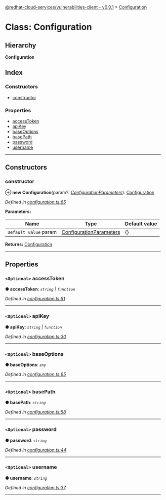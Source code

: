 [@redhat-cloud-services/vulnerabilities-client - v0.0.1](../README.md) > [Configuration](../classes/configuration.md)

# Class: Configuration

## Hierarchy

**Configuration**

## Index

### Constructors

* [constructor](configuration.md#constructor)

### Properties

* [accessToken](configuration.md#accesstoken)
* [apiKey](configuration.md#apikey)
* [baseOptions](configuration.md#baseoptions)
* [basePath](configuration.md#basepath)
* [password](configuration.md#password)
* [username](configuration.md#username)

---

## Constructors

<a id="constructor"></a>

###  constructor

⊕ **new Configuration**(param?: *[ConfigurationParameters](../interfaces/configurationparameters.md)*): [Configuration](configuration.md)

*Defined in [configuration.ts:65](https://github.com/RedHatInsights/javascript-clients/blob/master/packages/vulnerabilities/configuration.ts#L65)*

**Parameters:**

| Name | Type | Default value |
| ------ | ------ | ------ |
| `Default value` param | [ConfigurationParameters](../interfaces/configurationparameters.md) |  {} |

**Returns:** [Configuration](configuration.md)

___

## Properties

<a id="accesstoken"></a>

### `<Optional>` accessToken

**● accessToken**: *`string` \| `function`*

*Defined in [configuration.ts:51](https://github.com/RedHatInsights/javascript-clients/blob/master/packages/vulnerabilities/configuration.ts#L51)*

___
<a id="apikey"></a>

### `<Optional>` apiKey

**● apiKey**: *`string` \| `function`*

*Defined in [configuration.ts:30](https://github.com/RedHatInsights/javascript-clients/blob/master/packages/vulnerabilities/configuration.ts#L30)*

___
<a id="baseoptions"></a>

### `<Optional>` baseOptions

**● baseOptions**: *`any`*

*Defined in [configuration.ts:65](https://github.com/RedHatInsights/javascript-clients/blob/master/packages/vulnerabilities/configuration.ts#L65)*

___
<a id="basepath"></a>

### `<Optional>` basePath

**● basePath**: *`string`*

*Defined in [configuration.ts:58](https://github.com/RedHatInsights/javascript-clients/blob/master/packages/vulnerabilities/configuration.ts#L58)*

___
<a id="password"></a>

### `<Optional>` password

**● password**: *`string`*

*Defined in [configuration.ts:44](https://github.com/RedHatInsights/javascript-clients/blob/master/packages/vulnerabilities/configuration.ts#L44)*

___
<a id="username"></a>

### `<Optional>` username

**● username**: *`string`*

*Defined in [configuration.ts:37](https://github.com/RedHatInsights/javascript-clients/blob/master/packages/vulnerabilities/configuration.ts#L37)*

___


